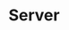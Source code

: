 ---
# Featured tags need to have either the `list` or `grid` layout (PRO only).
layout: list
# The title of the tag's page.
title: Server
# The name of the tag, used in a post's front matter (e.g. tags: [<slug>]).
slug: server
# (Optional) Write a short (~150 characters) description of this featured tag.
description: >
  server와 관련된 정보를 기록하는 곳입니다.
menu : true
submenu: false
order: 8
# (Optional) You can disable grouping posts by date.
# no_groups: true
---